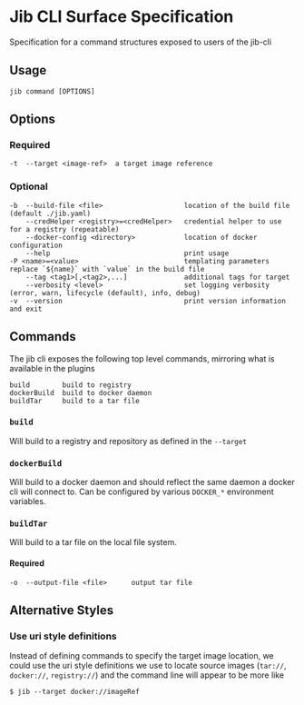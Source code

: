 # Jib CLI Surface Specification

Specification for a command structures exposed to users of the jib-cli

## Usage
`jib command [OPTIONS]`

## Options

### Required
```
-t  --target <image-ref>  a target image reference
```

### Optional
```
-b  --build-file <file>                    location of the build file (default ./jib.yaml)
    --credHelper <registry>=<credHelper>   credential helper to use for a registry (repeatable)
    --docker-config <directory>            location of docker configuration
    --help                                 print usage
-P <name>=<value>                          templating parameters replace `${name}` with `value` in the build file
    --tag <tag1>[,<tag2>,...]              additional tags for target
    --verbosity <level>                    set logging verbosity (error, warn, lifecycle (default), info, debug)
-v  --version                              print version information and exit 
```

## Commands

The jib cli exposes the following top level commands, mirroring what is available in the plugins
```
build        build to registry
dockerBuild  build to docker daemon
buildTar     build to a tar file
```

### `build`

Will build to a registry and repository as defined in the `--target`

### `dockerBuild`

Will build to a docker daemon and should reflect the same daemon a docker cli will connect to. Can be configured by various `DOCKER_*` environment variables.

### `buildTar`

Will build to a tar file on the local file system.

#### Required
```
-o  --output-file <file>      output tar file
```


## Alternative Styles

### Use uri style definitions

Instead of defining commands to specify the target image location, we could use the uri style definitions we use to locate source images (`tar://`, `docker://`, `registry://`) and the command line will appear to be more like

```
$ jib --target docker://imageRef
```
